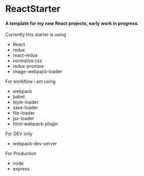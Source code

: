 # ReactStarter

#### A template for my new React projects, early work in progress.

Currently this starter is using
* React
* redux
* react-redux
* normalize.css
* redux-promise
* image-webpack-loader

For workflow i am using
* webpack
* babel
* style-loader
* sass-loader
* file-loader
* jsx-loader
* html-webpack-plugin

For DEV only
* webpack-dev-server

For Production
* node
* express
